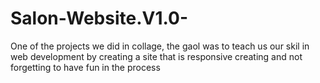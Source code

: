 # Salon-Website.V1.0-
One of the projects we did in collage, the gaol was to teach us our skil in web development by creating a site that is responsive  creating and not forgetting to have fun in the process  
